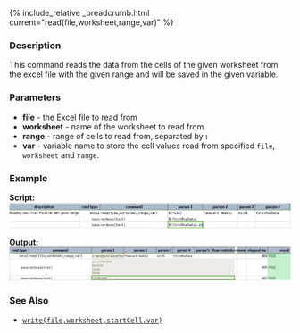 {% include_relative _breadcrumb.html current="read(file,worksheet,range,var)" %}


### Description
This command reads the data from the cells of the given worksheet from the excel file with the given range 
and will be saved in the given variable.


### Parameters
- **file** - the Excel file to read from
- **worksheet** \- name of the worksheet to read from
- **range** \- range of cells to read from, separated by **:**
- **var** \- variable name to store the cell values read from specified `file`, `worksheet` and `range`.


### Example
**Script:**<br/>
![script](image/read_01.png)

**Output:**<br/>
![output](image/read_02.png)


### See Also
- [`write(file,worksheet,startCell,var)`](write(file,worksheet,startCell,data))